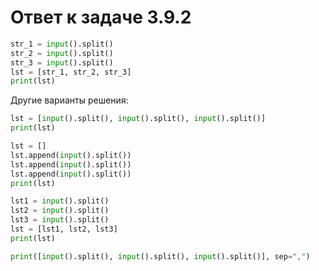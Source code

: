 # Ответ к задаче 3.9.2

```python
str_1 = input().split()
str_2 = input().split()
str_3 = input().split()
lst = [str_1, str_2, str_3]
print(lst)
```

Другие варианты решения:

```python
lst = [input().split(), input().split(), input().split()]
print(lst)
```

```python
lst = []
lst.append(input().split())
lst.append(input().split())
lst.append(input().split())
print(lst)
```

```python
lst1 = input().split()
lst2 = input().split()
lst3 = input().split()
lst = [lst1, lst2, lst3]
print(lst)
```

```python
print([input().split(), input().split(), input().split()], sep=",")
```
